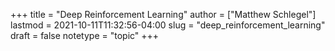 +++
title = "Deep Reinforcement Learning"
author = ["Matthew Schlegel"]
lastmod = 2021-10-11T11:32:56-04:00
slug = "deep_reinforcement_learning"
draft = false
notetype = "topic"
+++
